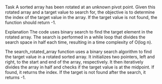 Task
A sorted array has been rotated at an unknown pivot point. Given this rotated array and a target value to search for, the objective is to determine the index of the target value in the array. If the target value is not found, the function should return -1.

Explanation
The code uses binary search to find the target element in the rotated array. The search is performed in a while loop that divides the search space in half each time, resulting in a time complexity of O(log n).

The search_rotated_array function uses a binary search algorithm to find the target value in a rotated sorted array. It initializes two pointers, left and right, to the start and end of the array, respectively. It then iteratively divides the array in half and checks if the target value is at the midpoint. If found, it returns the index. If the target is not found after the search, it returns -1.